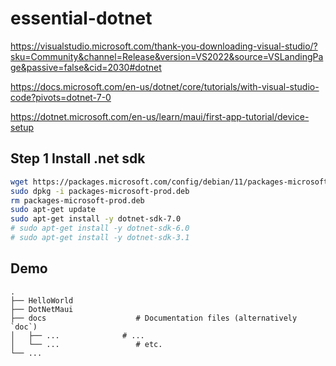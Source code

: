 # essential-dotnet


https://visualstudio.microsoft.com/thank-you-downloading-visual-studio/?sku=Community&channel=Release&version=VS2022&source=VSLandingPage&passive=false&cid=2030#dotnet

<https://docs.microsoft.com/en-us/dotnet/core/tutorials/with-visual-studio-code?pivots=dotnet-7-0>

https://dotnet.microsoft.com/en-us/learn/maui/first-app-tutorial/device-setup

## Step 1 Install .net sdk

```bash
wget https://packages.microsoft.com/config/debian/11/packages-microsoft-prod.deb -O packages-microsoft-prod.deb
sudo dpkg -i packages-microsoft-prod.deb
rm packages-microsoft-prod.deb
sudo apt-get update
sudo apt-get install -y dotnet-sdk-7.0
# sudo apt-get install -y dotnet-sdk-6.0
# sudo apt-get install -y dotnet-sdk-3.1
```


## Demo

```
.
├── HelloWorld
├── DotNetMaui
├── docs                    # Documentation files (alternatively `doc`)
│   ├── ...              # ...
│   └── ...                 # etc.
└── ...
```